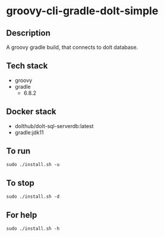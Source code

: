 # groovy-cli-gradle-dolt-simple

## Description
A groovy gradle build, that connects to dolt database.

## Tech stack
- groovy
- gradle
  - 6.8.2

## Docker stack
- dolthub/dolt-sql-serverdb:latest
- gradle:jdk11

## To run
`sudo ./install.sh -u`

## To stop
`sudo ./install.sh -d`

## For help
`sudo ./install.sh -h`
